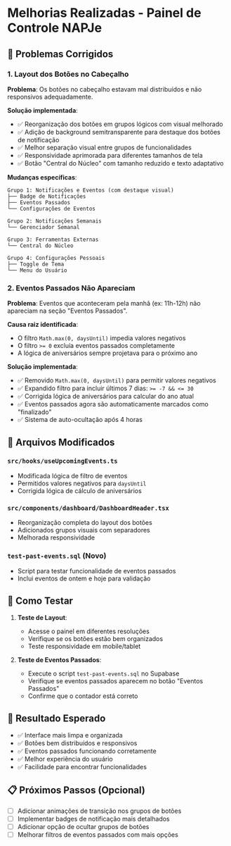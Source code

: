 # Melhorias Realizadas - Painel de Controle NAPJe

## 🔧 Problemas Corrigidos

### 1. **Layout dos Botões no Cabeçalho**

**Problema**: Os botões no cabeçalho estavam mal distribuídos e não responsivos adequadamente.

**Solução implementada**:
- ✅ Reorganização dos botões em grupos lógicos com visual melhorado
- ✅ Adição de background semitransparente para destaque dos botões de notificação
- ✅ Melhor separação visual entre grupos de funcionalidades
- ✅ Responsividade aprimorada para diferentes tamanhos de tela
- ✅ Botão "Central do Núcleo" com tamanho reduzido e texto adaptativo

**Mudanças específicas**:
```
Grupo 1: Notificações e Eventos (com destaque visual)
├── Badge de Notificações
├── Eventos Passados  
└── Configurações de Eventos

Grupo 2: Notificações Semanais
└── Gerenciador Semanal

Grupo 3: Ferramentas Externas
└── Central do Núcleo

Grupo 4: Configurações Pessoais
├── Toggle de Tema
└── Menu do Usuário
```

### 2. **Eventos Passados Não Apareciam**

**Problema**: Eventos que aconteceram pela manhã (ex: 11h-12h) não apareciam na seção "Eventos Passados".

**Causa raiz identificada**:
- O filtro `Math.max(0, daysUntil)` impedia valores negativos
- O filtro `>= 0` excluía eventos passados completamente
- A lógica de aniversários sempre projetava para o próximo ano

**Solução implementada**:
- ✅ Removido `Math.max(0, daysUntil)` para permitir valores negativos
- ✅ Expandido filtro para incluir últimos 7 dias: `>= -7 && <= 30`
- ✅ Corrigida lógica de aniversários para calcular do ano atual
- ✅ Eventos passados agora são automaticamente marcados como "finalizado"
- ✅ Sistema de auto-ocultação após 4 horas

## 📁 Arquivos Modificados

### `src/hooks/useUpcomingEvents.ts`
- Modificada lógica de filtro de eventos
- Permitidos valores negativos para `daysUntil`
- Corrigida lógica de cálculo de aniversários

### `src/components/dashboard/DashboardHeader.tsx`
- Reorganização completa do layout dos botões
- Adicionados grupos visuais com separadores
- Melhorada responsividade

### `test-past-events.sql` (Novo)
- Script para testar funcionalidade de eventos passados
- Inclui eventos de ontem e hoje para validação

## 🧪 Como Testar

1. **Teste de Layout**:
   - Acesse o painel em diferentes resoluções
   - Verifique se os botões estão bem organizados
   - Teste responsividade em mobile/tablet

2. **Teste de Eventos Passados**:
   - Execute o script `test-past-events.sql` no Supabase
   - Verifique se eventos passados aparecem no botão "Eventos Passados"
   - Confirme que o contador está correto

## 🎯 Resultado Esperado

- ✅ Interface mais limpa e organizada
- ✅ Botões bem distribuídos e responsivos  
- ✅ Eventos passados funcionando corretamente
- ✅ Melhor experiência do usuário
- ✅ Facilidade para encontrar funcionalidades

## 📋 Próximos Passos (Opcional)

- [ ] Adicionar animações de transição nos grupos de botões
- [ ] Implementar badges de notificação mais detalhados
- [ ] Adicionar opção de ocultar grupos de botões
- [ ] Melhorar filtros de eventos passados com mais opções